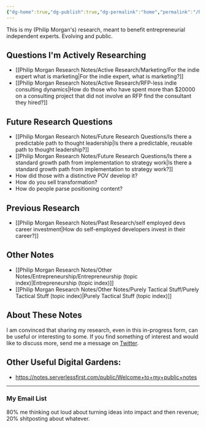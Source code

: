 ```yaml
---
{"dg-home":true,"dg-publish":true,"dg-permalink":"home","permalink":"/home/","tags":"gardenEntry"}
---
```


This is my (Philip Morgan's) research, meant to benefit entrepreneurial independent experts. Evolving and public.

## Questions I'm Actively Researching

- [[Philip Morgan Research Notes/Active Research/Marketing/For the indie expert what is marketing|For the indie expert, what is marketing?]]
- [[Philip Morgan Research Notes/Active Research/RFP-less indie consulting dynamics|How do those who have spent more than $20000 on a consulting project that did not involve an RFP find the consultant they hired?]]

## Future Research Questions

- [[Philip Morgan Research Notes/Future Research Questions/Is there a predictable path to thought leadership|Is there a predictable, reusable path to thought leadership?]]
- [[Philip Morgan Research Notes/Future Research Questions/Is there a standard growth path from implementation to strategy work|Is there a standard growth path from implementation to strategy work?]]
- How did those with a distinctive POV develop it?
- How do you sell transformation?
- How do people parse positioning content?

## Previous Research

- [[Philip Morgan Research Notes/Past Research/self employed devs career investment|How do self-employed developers invest in their career?]]

## Other Notes

- [[Philip Morgan Research Notes/Other Notes/Entrepreneurship/Entrepreneurship (topic index)|Entrepreneurship (topic index)]]
- [[Philip Morgan Research Notes/Other Notes/Purely Tactical Stuff/Purely Tactical Stuff (topic index)|Purely Tactical Stuff (topic index)]]


## About These Notes

I am convinced that sharing my research, even in this in-progress form, can be useful or interesting to some. If you find something of interest and would like to discuss more, send me a message on [Twitter](https://twitter.com/Philip_Morgan).

## Other Useful Digital Gardens:

- <https://notes.serverlessfirst.com/public/Welcome+to+my+public+notes>


<div class="transclusion">

---

### My Email List

80% me thinking out loud about turning ideas into impact and then revenue; 20% shitposting about whatever.

<script async data-uid="7f3b9aa331" src="https://philip-morgan-consulting.ck.page/7f3b9aa331/index.js"></script>
</div>


&nbsp;